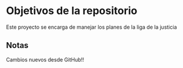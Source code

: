 # Objetivos de la repositorio

Este proyecto se encarga de manejar los planes de la liga de la justicia


## Notas
Cambios nuevos desde GitHub!!
